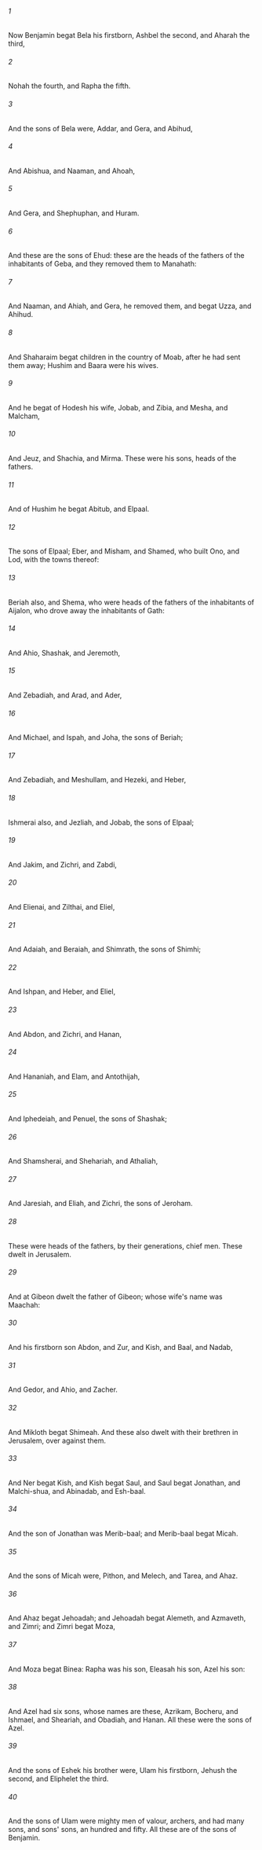 ###### 1
Now Benjamin begat Bela his firstborn, Ashbel the second, and Aharah the third,

###### 2
Nohah the fourth, and Rapha the fifth.

###### 3
And the sons of Bela were, Addar, and Gera, and Abihud,

###### 4
And Abishua, and Naaman, and Ahoah,

###### 5
And Gera, and Shephuphan, and Huram.

###### 6
And these are the sons of Ehud: these are the heads of the fathers of the inhabitants of Geba, and they removed them to Manahath:

###### 7
And Naaman, and Ahiah, and Gera, he removed them, and begat Uzza, and Ahihud.

###### 8
And Shaharaim begat children in the country of Moab, after he had sent them away; Hushim and Baara were his wives.

###### 9
And he begat of Hodesh his wife, Jobab, and Zibia, and Mesha, and Malcham,

###### 10
And Jeuz, and Shachia, and Mirma. These were his sons, heads of the fathers.

###### 11
And of Hushim he begat Abitub, and Elpaal.

###### 12
The sons of Elpaal; Eber, and Misham, and Shamed, who built Ono, and Lod, with the towns thereof:

###### 13
Beriah also, and Shema, who were heads of the fathers of the inhabitants of Aijalon, who drove away the inhabitants of Gath:

###### 14
And Ahio, Shashak, and Jeremoth,

###### 15
And Zebadiah, and Arad, and Ader,

###### 16
And Michael, and Ispah, and Joha, the sons of Beriah;

###### 17
And Zebadiah, and Meshullam, and Hezeki, and Heber,

###### 18
Ishmerai also, and Jezliah, and Jobab, the sons of Elpaal;

###### 19
And Jakim, and Zichri, and Zabdi,

###### 20
And Elienai, and Zilthai, and Eliel,

###### 21
And Adaiah, and Beraiah, and Shimrath, the sons of Shimhi;

###### 22
And Ishpan, and Heber, and Eliel,

###### 23
And Abdon, and Zichri, and Hanan,

###### 24
And Hananiah, and Elam, and Antothijah,

###### 25
And Iphedeiah, and Penuel, the sons of Shashak;

###### 26
And Shamsherai, and Shehariah, and Athaliah,

###### 27
And Jaresiah, and Eliah, and Zichri, the sons of Jeroham.

###### 28
These were heads of the fathers, by their generations, chief men. These dwelt in Jerusalem.

###### 29
And at Gibeon dwelt the father of Gibeon; whose wife's name was Maachah:

###### 30
And his firstborn son Abdon, and Zur, and Kish, and Baal, and Nadab,

###### 31
And Gedor, and Ahio, and Zacher.

###### 32
And Mikloth begat Shimeah. And these also dwelt with their brethren in Jerusalem, over against them.

###### 33
And Ner begat Kish, and Kish begat Saul, and Saul begat Jonathan, and Malchi-shua, and Abinadab, and Esh-baal.

###### 34
And the son of Jonathan was Merib-baal; and Merib-baal begat Micah.

###### 35
And the sons of Micah were, Pithon, and Melech, and Tarea, and Ahaz.

###### 36
And Ahaz begat Jehoadah; and Jehoadah begat Alemeth, and Azmaveth, and Zimri; and Zimri begat Moza,

###### 37
And Moza begat Binea: Rapha was his son, Eleasah his son, Azel his son:

###### 38
And Azel had six sons, whose names are these, Azrikam, Bocheru, and Ishmael, and Sheariah, and Obadiah, and Hanan. All these were the sons of Azel.

###### 39
And the sons of Eshek his brother were, Ulam his firstborn, Jehush the second, and Eliphelet the third.

###### 40
And the sons of Ulam were mighty men of valour, archers, and had many sons, and sons' sons, an hundred and fifty. All these are of the sons of Benjamin.

